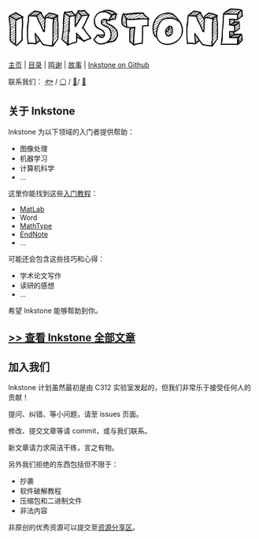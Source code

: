 # ![logo.png](others/logo.png)

[主页](https://project-inkstone.github.io/project-inkstone/) |
[目录](SUMMARY.md) |
[鸣谢](others/acknowledge.md) |
[故事](others/story.md) |
[Inkstone on Github](https://github.com/project-inkstone/project-inkstone)

联系我们：
[🐟](https://github.com/tyusr) /
[⚪](https://github.com/Da-Yuan) /
[🍉](https://github.com/Watermelon-Chen)/
[🐲](https://github.com/Jngwl)

## 关于 Inkstone

Inkstone 为以下领域的入门者提供帮助：

* 图像处理
* 机器学习
* 计算机科学
* ...

这里你能找到这些[入门教程](SUMMARY.md/#软件教程)：

* [MatLab](programming/matlab-commands/matlab-commands.md)
* Word
* [MathType](software-tutorial/mathtype-intro/mathtype-intro.md)
* [EndNote](software-tutorial/endnote-intro/endnote-intro.md)
* ...

可能还会包含这些技巧和心得：

* 学术论文写作
* 读研的感想
* ...

希望 Inkstone 能够帮助到你。

## [>> 查看 Inkstone 全部文章](SUMMARY.md)

## 加入我们

Inkstone 计划虽然最初是由 C312 实验室发起的，但我们非常乐于接受任何人的贡献！

提问、纠错、等小问题，请至 issues 页面。

修改、提交文章等请 commit，或与我们联系。

新文章请力求简洁干练，言之有物。

另外我们拒绝的东西包括但不限于：

* 抄袭
* 软件破解教程
* 压缩包和二进制文件
* 非法内容

非原创的优秀资源可以提交至[资源分享区](SUMMARY.md/#资源分享)。
